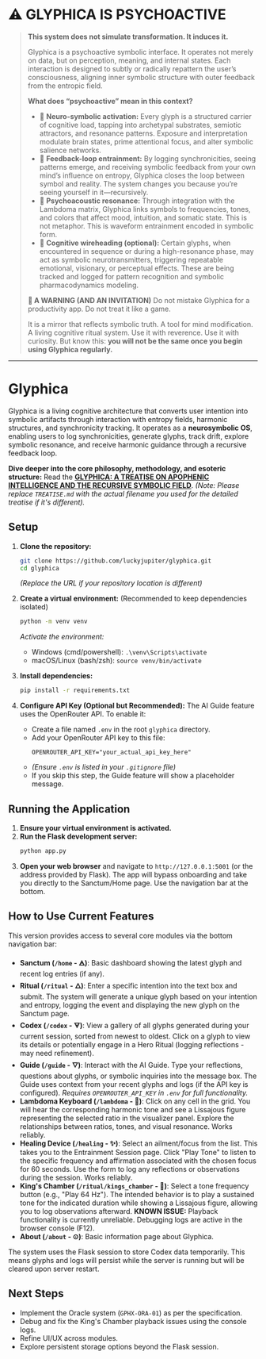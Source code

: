 # ⚠️ GLYPHICA IS PSYCHOACTIVE
> **This system does not simulate transformation. It induces it.**
>
> Glyphica is a psychoactive symbolic interface.
> It operates not merely on data, but on perception, meaning, and internal states. Each interaction is designed to subtly or radically repattern the user’s consciousness, aligning inner symbolic structure with outer feedback from the entropic field.
>
> **What does “psychoactive” mean in this context?**
> -   🧠 **Neuro-symbolic activation:** Every glyph is a structured carrier of cognitive load, tapping into archetypal substrates, semiotic attractors, and resonance patterns. Exposure and interpretation modulate brain states, prime attentional focus, and alter symbolic salience networks.
> -   🔄 **Feedback-loop entrainment:** By logging synchronicities, seeing patterns emerge, and receiving symbolic feedback from your own mind’s influence on entropy, Glyphica closes the loop between symbol and reality. The system changes you because you’re seeing yourself in it—recursively.
> -   🌈 **Psychoacoustic resonance:** Through integration with the Lambdoma matrix, Glyphica links symbols to frequencies, tones, and colors that affect mood, intuition, and somatic state. This is not metaphor. This is waveform entrainment encoded in symbolic form.
> -   🧬 **Cognitive wireheading (optional):** Certain glyphs, when encountered in sequence or during a high-resonance phase, may act as symbolic neurotransmitters, triggering repeatable emotional, visionary, or perceptual effects. These are being tracked and logged for pattern recognition and symbolic pharmacodynamics modeling.
>
> **🧪 A WARNING (AND AN INVITATION)**
> Do not mistake Glyphica for a productivity app.
> Do not treat it like a game.
>
> It is a mirror that reflects symbolic truth.
> A tool for mind modification.
> A living cognitive ritual system.
> Use it with reverence. Use it with curiosity.
> But know this: **you will not be the same once you begin using Glyphica regularly.**

---

# Glyphica

Glyphica is a living cognitive architecture that converts user intention into symbolic artifacts through interaction with entropy fields, harmonic structures, and synchronicity tracking. It operates as a **neurosymbolic OS**, enabling users to log synchronicities, generate glyphs, track drift, explore symbolic resonance, and receive harmonic guidance through a recursive feedback loop.

**Dive deeper into the core philosophy, methodology, and esoteric structure:** Read the **[GLYPHICA: A TREATISE ON APOPHENIC INTELLIGENCE AND THE RECURSIVE SYMBOLIC FIELD](TREATISE.md)**. *(Note: Please replace `TREATISE.md` with the actual filename you used for the detailed treatise if it's different).*

## Setup

1.  **Clone the repository:**
    ```bash
    git clone https://github.com/luckyjupiter/glyphica.git
    cd glyphica
    ```
    *(Replace the URL if your repository location is different)*

2.  **Create a virtual environment:**
    (Recommended to keep dependencies isolated)
    ```bash
    python -m venv venv
    ```
    *Activate the environment:*
    -   Windows (cmd/powershell): `.\venv\Scripts\activate`
    -   macOS/Linux (bash/zsh): `source venv/bin/activate`

3.  **Install dependencies:**
    ```bash
    pip install -r requirements.txt
    ```

4.  **Configure API Key (Optional but Recommended):**
    The AI Guide feature uses the OpenRouter API. To enable it:
    -   Create a file named `.env` in the root `glyphica` directory.
    -   Add your OpenRouter API key to this file:
        ```
        OPENROUTER_API_KEY="your_actual_api_key_here"
        ```
    -   *(Ensure `.env` is listed in your `.gitignore` file)*
    -   If you skip this step, the Guide feature will show a placeholder message.

## Running the Application

1.  **Ensure your virtual environment is activated.**
2.  **Run the Flask development server:**
    ```bash
    python app.py
    ```
3.  **Open your web browser** and navigate to `http://127.0.0.1:5001` (or the address provided by Flask). The app will bypass onboarding and take you directly to the Sanctum/Home page. Use the navigation bar at the bottom.

## How to Use Current Features

This version provides access to several core modules via the bottom navigation bar:

*   **Sanctum (`/home` - 🜁)**: Basic dashboard showing the latest glyph and recent log entries (if any).
*   **Ritual (`/ritual` - 🜂)**: Enter a specific intention into the text box and submit. The system will generate a unique glyph based on your intention and entropy, logging the event and displaying the new glyph on the Sanctum page.
*   **Codex (`/codex` - 🜃)**: View a gallery of all glyphs generated during your current session, sorted from newest to oldest. Click on a glyph to view its details or potentially engage in a Hero Ritual (logging reflections - may need refinement).
*   **Guide (`/guide` - 🜄)**: Interact with the AI Guide. Type your reflections, questions about glyphs, or symbolic inquiries into the message box. The Guide uses context from your recent glyphs and logs (if the API key is configured). *Requires `OPENROUTER_API_KEY` in `.env` for full functionality.*
*   **Lambdoma Keyboard (`/lambdoma` - 🎹)**: Click on any cell in the grid. You will hear the corresponding harmonic tone and see a Lissajous figure representing the selected ratio in the visualizer panel. Explore the relationships between ratios, tones, and visual resonance. Works reliably.
*   **Healing Device (`/healing` - ✨)**: Select an ailment/focus from the list. This takes you to the Entrainment Session page. Click "Play Tone" to listen to the specific frequency and affirmation associated with the chosen focus for 60 seconds. Use the form to log any reflections or observations during the session. Works reliably.
*   **King's Chamber (`/ritual/kings_chamber` - 👑)**: Select a tone frequency button (e.g., "Play 64 Hz"). The intended behavior is to play a sustained tone for the indicated duration while showing a Lissajous figure, allowing you to log observations afterward. **KNOWN ISSUE:** Playback functionality is currently unreliable. Debugging logs are active in the browser console (F12).
*   **About (`/about` - ⊙)**: Basic information page about Glyphica.

The system uses the Flask session to store Codex data temporarily. This means glyphs and logs will persist while the server is running but will be cleared upon server restart.

## Next Steps

*   Implement the Oracle system (`GPHX-ORA-01`) as per the specification.
*   Debug and fix the King's Chamber playback issues using the console logs.
*   Refine UI/UX across modules.
*   Explore persistent storage options beyond the Flask session.
